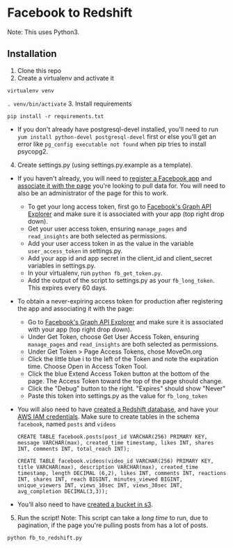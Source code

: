 # Facebook to Redshift

Note: This uses Python3.


## Installation
1. Clone this repo
2. Create a virtualenv and activate it

  `virtualenv venv`
  
  `. venv/bin/activate`
3. Install requirements

  `pip install -r requirements.txt`

  * If you don't already have postgresql-devel installed, you'll need to run `yum install python-devel postgresql-devel` first or else you'll get an error like `pg_config executable not found` when pip tries to install psycopg2.
  
4. Create settings.py (using settings.py.example as a template). 

  * If you haven't already, you will need to [register a Facebook app](https://developers.facebook.com/docs/apps/register) and [associate it with the page](http://stackoverflow.com/questions/9265062/how-to-link-a-facebook-app-with-an-existing-fan-page) you're looking to pull data for. You will need to also be an administrator of the page for this to work.
  
    * To get your long access token, first go to [Facebook's Graph API Explorer](https://developers.facebook.com/tools/explorer) and make sure it is associated with your app (top right drop down).
    * Get your user access token, ensuring `manage_pages` and `read_insights` are both selected as permissions.
    * Add your user access token in as the value in the variable `user_access_token` in settings.py.
    * Add your app id and app secret in the client_id and client_secret variables in settings.py.
    * In your virtualenv, run `python fb_get_token.py`.
    * Add the output of the script to settings.py as your `fb_long_token`. This expires every 60 days.

  * To obtain a never-expiring access token for production after registering the app and associating it with the page:

    * Go to [Facebook's Graph API Explorer](https://developers.facebook.com/tools/explorer) and make sure it is associated with your app (top right drop down).
    * Under Get Token, choose Get User Access Token, ensuring `manage_pages` and `read_insights` are both selected as permissions.
    * Under Get Token > Page Access Tokens, chose MoveOn.org
    * Click the little blue i to the left of the Token and note the expiration time. Choose Open in Access Token Tool.
    * Click the blue Extend Access Token button at the bottom of the page. The Access Token toward the top of the page should change. 
    * Click the "Debug" button to the right. "Expires" should show "Never"
    * Paste this token into settings.py as the value for `fb_long_token` 
    
  * You will also need to have [created a Redshift database](http://docs.aws.amazon.com/redshift/latest/dg/t_creating_database.html), and have your [AWS IAM credentials](https://aws.amazon.com/iam/). Make sure to create tables in the schema `facebook`, named `posts` and `videos`
    
    `CREATE TABLE facebook.posts(post_id VARCHAR(256) PRIMARY KEY, message VARCHAR(max), created_time timestamp, likes INT, shares INT, comments INT, total_reach INT);`

    `CREATE TABLE facebook.videos(video_id VARCHAR(256) PRIMARY KEY, title VARCHAR(max), description VARCHAR(max), created_time timestamp, length DECIMAL (6,2), likes INT, comments INT, reactions INT, shares INT, reach BIGINT, minutes_viewed BIGINT, unique_viewers INT, views_10sec INT, views_30sec INT, avg_completion DECIMAL(3,3));`

  * You'll also need to have [created a bucket in s3](http://docs.aws.amazon.com/gettingstarted/latest/swh/getting-started-create-bucket.html).
  
5. Run the script! Note: This script can take a *long time* to run, due to pagination, if the page you're pulling posts from has a lot of posts.
  
  `python fb_to_redshift.py`
